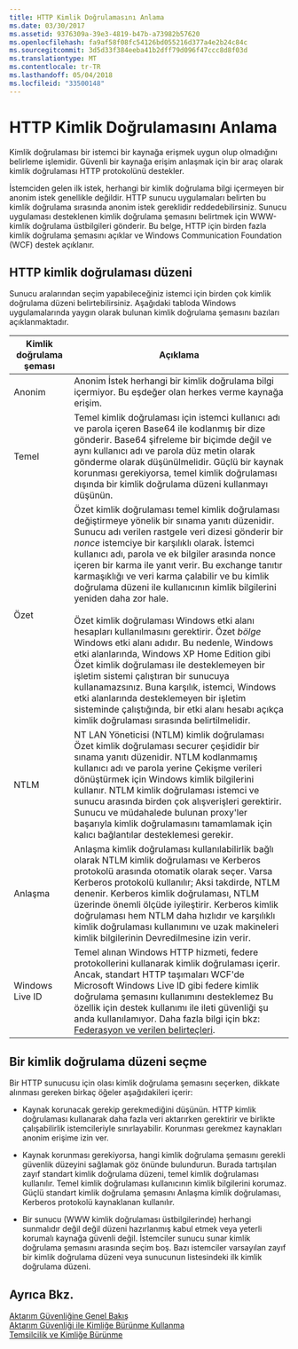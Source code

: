 ```yaml
---
title: HTTP Kimlik Doğrulamasını Anlama
ms.date: 03/30/2017
ms.assetid: 9376309a-39e3-4819-b47b-a73982b57620
ms.openlocfilehash: fa9af58f08fc54126bd055216d377a4e2b24c84c
ms.sourcegitcommit: 3d5d33f384eeba41b2dff79d096f47ccc8d8f03d
ms.translationtype: MT
ms.contentlocale: tr-TR
ms.lasthandoff: 05/04/2018
ms.locfileid: "33500148"
---
```

# <a name="understanding-http-authentication"></a>HTTP Kimlik Doğrulamasını Anlama
Kimlik doğrulaması bir istemci bir kaynağa erişmek uygun olup olmadığını belirleme işlemidir. Güvenli bir kaynağa erişim anlaşmak için bir araç olarak kimlik doğrulaması HTTP protokolünü destekler.  
  
 İstemciden gelen ilk istek, herhangi bir kimlik doğrulama bilgi içermeyen bir anonim istek genellikle değildir. HTTP sunucu uygulamaları belirten bu kimlik doğrulama sırasında anonim istek gereklidir reddedebilirsiniz. Sunucu uygulaması desteklenen kimlik doğrulama şemasını belirtmek için WWW-kimlik doğrulama üstbilgileri gönderir. Bu belge, HTTP için birden fazla kimlik doğrulama şemasını açıklar ve Windows Communication Foundation (WCF) destek açıklanır.  
  
## <a name="http-authentication-schemes"></a>HTTP kimlik doğrulaması düzeni  
 Sunucu aralarından seçim yapabileceğiniz istemci için birden çok kimlik doğrulama düzeni belirtebilirsiniz. Aşağıdaki tabloda Windows uygulamalarında yaygın olarak bulunan kimlik doğrulama şemasını bazıları açıklanmaktadır.  
  
|Kimlik doğrulama şeması|Açıklama|  
|---------------------------|-----------------|  
|Anonim|Anonim İstek herhangi bir kimlik doğrulama bilgi içermiyor. Bu eşdeğer olan herkes verme kaynağa erişim.|  
|Temel|Temel kimlik doğrulaması için istemci kullanıcı adı ve parola içeren Base64 ile kodlanmış bir dize gönderir. Base64 şifreleme bir biçimde değil ve aynı kullanıcı adı ve parola düz metin olarak gönderme olarak düşünülmelidir. Güçlü bir kaynak korunması gerekiyorsa, temel kimlik doğrulaması dışında bir kimlik doğrulama düzeni kullanmayı düşünün.|  
|Özet|Özet kimlik doğrulaması temel kimlik doğrulaması değiştirmeye yönelik bir sınama yanıtı düzenidir. Sunucu adı verilen rastgele veri dizesi gönderir bir *nonce* istemciye bir karşılıklı olarak. İstemci kullanıcı adı, parola ve ek bilgiler arasında nonce içeren bir karma ile yanıt verir. Bu exchange tanıtır karmaşıklığı ve veri karma çalabilir ve bu kimlik doğrulama düzeni ile kullanıcının kimlik bilgilerini yeniden daha zor hale.<br /><br /> Özet kimlik doğrulaması Windows etki alanı hesapları kullanılmasını gerektirir. Özet *bölge* Windows etki alanı adıdır. Bu nedenle, Windows etki alanlarında, Windows XP Home Edition gibi Özet kimlik doğrulaması ile desteklemeyen bir işletim sistemi çalıştıran bir sunucuya kullanamazsınız. Buna karşılık, istemci, Windows etki alanlarında desteklemeyen bir işletim sisteminde çalıştığında, bir etki alanı hesabı açıkça kimlik doğrulaması sırasında belirtilmelidir.|  
|NTLM|NT LAN Yöneticisi (NTLM) kimlik doğrulaması Özet kimlik doğrulaması securer çeşididir bir sınama yanıtı düzenidir. NTLM kodlanmamış kullanıcı adı ve parola yerine Çekişme verileri dönüştürmek için Windows kimlik bilgilerini kullanır. NTLM kimlik doğrulaması istemci ve sunucu arasında birden çok alışverişleri gerektirir. Sunucu ve müdahalede bulunan proxy'ler başarıyla kimlik doğrulamasını tamamlamak için kalıcı bağlantılar desteklemesi gerekir.|  
|Anlaşma|Anlaşma kimlik doğrulaması kullanılabilirlik bağlı olarak NTLM kimlik doğrulaması ve Kerberos protokolü arasında otomatik olarak seçer. Varsa Kerberos protokolü kullanılır; Aksi takdirde, NTLM denenir. Kerberos kimlik doğrulaması, NTLM üzerinde önemli ölçüde iyileştirir. Kerberos kimlik doğrulaması hem NTLM daha hızlıdır ve karşılıklı kimlik doğrulaması kullanımını ve uzak makineleri kimlik bilgilerinin Devredilmesine izin verir.|  
|Windows Live ID|Temel alınan Windows HTTP hizmeti, federe protokollerini kullanarak kimlik doğrulaması içerir. Ancak, standart HTTP taşımaları WCF'de Microsoft Windows Live ID gibi federe kimlik doğrulama şemasını kullanımını desteklemez Bu özellik için destek kullanımı ile ileti güvenliği şu anda kullanılamıyor. Daha fazla bilgi için bkz: [Federasyon ve verilen belirteçleri](../../../../docs/framework/wcf/feature-details/federation-and-issued-tokens.md).|  
  
## <a name="choosing-an-authentication-scheme"></a>Bir kimlik doğrulama düzeni seçme  
 Bir HTTP sunucusu için olası kimlik doğrulama şemasını seçerken, dikkate alınması gereken birkaç öğeler aşağıdakileri içerir:  
  
-   Kaynak korunacak gerekip gerekmediğini düşünün. HTTP kimlik doğrulaması kullanarak daha fazla veri aktarırken gerektirir ve birlikte çalışabilirlik istemcileriyle sınırlayabilir. Korunması gerekmez kaynakları anonim erişime izin ver.  
  
-   Kaynak korunması gerekiyorsa, hangi kimlik doğrulama şemasını gerekli güvenlik düzeyini sağlamak göz önünde bulundurun. Burada tartışılan zayıf standart kimlik doğrulama düzeni, temel kimlik doğrulaması kullanılır. Temel kimlik doğrulaması kullanıcının kimlik bilgilerini korumaz. Güçlü standart kimlik doğrulama şemasını Anlaşma kimlik doğrulaması, Kerberos protokolü kaynaklanan kullanılır.  
  
-   Bir sunucu (WWW kimlik doğrulaması üstbilgilerinde) herhangi sunmalıdır değil değil düzeni hazırlanmış kabul etmek veya yeterli korumalı kaynağa güvenli değil. İstemciler sunucu sunar kimlik doğrulama şemasını arasında seçim boş. Bazı istemciler varsayılan zayıf bir kimlik doğrulama düzeni veya sunucunun listesindeki ilk kimlik doğrulama düzeni.  
  
## <a name="see-also"></a>Ayrıca Bkz.  
 [Aktarım Güvenliğine Genel Bakış](../../../../docs/framework/wcf/feature-details/transport-security-overview.md)  
 [Aktarım Güvenliği ile Kimliğe Bürünme Kullanma](../../../../docs/framework/wcf/feature-details/using-impersonation-with-transport-security.md)  
 [Temsilcilik ve Kimliğe Bürünme](../../../../docs/framework/wcf/feature-details/delegation-and-impersonation-with-wcf.md)
